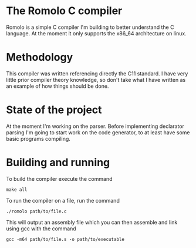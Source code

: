 # The Romolo C compiler
Romolo is a simple C compiler I'm building to better understand the C language. At the moment it only supports the x86_64 architecture on linux.

# Methodology
This compiler was written referencing directly the C11 standard. I have very little prior compiler theory knowledge, so don't take what I have written as an example of how things should be done.
 
# State of the project
At the moment I'm working on the parser. Before implementing declarator parsing I'm going to start work on the code generator, to at least have some basic programs compiling.

# Building and running
To build the compiler execute the command
    
    make all

To run the compiler on a file, run the command
    
    ./romolo path/to/file.c

This will output an assembly file which you can then assemble and link using gcc with the command

    gcc -m64 path/to/file.s -o path/to/executable 

